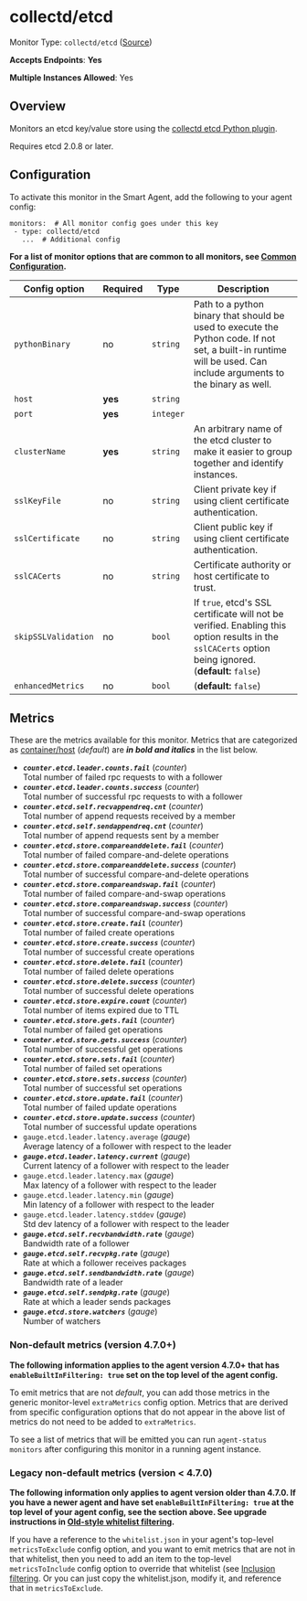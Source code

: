 <!--- GENERATED BY gomplate from scripts/docs/templates/monitor-page.md.tmpl --->

# collectd/etcd

Monitor Type: `collectd/etcd` ([Source](https://github.com/signalfx/signalfx-agent/tree/master/internal/monitors/collectd/etcd))

**Accepts Endpoints**: **Yes**

**Multiple Instances Allowed**: Yes

## Overview

Monitors an etcd key/value store using the [collectd etcd Python plugin](https://github.com/signalfx/collectd-etcd).

Requires etcd 2.0.8 or later.


## Configuration

To activate this monitor in the Smart Agent, add the following to your
agent config:

```
monitors:  # All monitor config goes under this key
 - type: collectd/etcd
   ...  # Additional config
```

**For a list of monitor options that are common to all monitors, see [Common
Configuration](../monitor-config.md#common-configuration).**


| Config option | Required | Type | Description |
| --- | --- | --- | --- |
| `pythonBinary` | no | `string` | Path to a python binary that should be used to execute the Python code. If not set, a built-in runtime will be used.  Can include arguments to the binary as well. |
| `host` | **yes** | `string` |  |
| `port` | **yes** | `integer` |  |
| `clusterName` | **yes** | `string` | An arbitrary name of the etcd cluster to make it easier to group together and identify instances. |
| `sslKeyFile` | no | `string` | Client private key if using client certificate authentication. |
| `sslCertificate` | no | `string` | Client public key if using client certificate authentication. |
| `sslCACerts` | no | `string` | Certificate authority or host certificate to trust. |
| `skipSSLValidation` | no | `bool` | If `true`, etcd's SSL certificate will not be verified. Enabling this option results in the `sslCACerts` option being ignored. (**default:** `false`) |
| `enhancedMetrics` | no | `bool` |  (**default:** `false`) |


## Metrics

These are the metrics available for this monitor.
Metrics that are categorized as
[container/host](https://docs.signalfx.com/en/latest/admin-guide/usage.html#about-custom-bundled-and-high-resolution-metrics)
(*default*) are ***in bold and italics*** in the list below.


 - ***`counter.etcd.leader.counts.fail`*** (*counter*)<br>    Total number of failed rpc requests to with a follower
 - ***`counter.etcd.leader.counts.success`*** (*counter*)<br>    Total number of successful rpc requests to with a follower
 - ***`counter.etcd.self.recvappendreq.cnt`*** (*counter*)<br>    Total number of append requests received by a member
 - ***`counter.etcd.self.sendappendreq.cnt`*** (*counter*)<br>    Total number of append requests sent by a member
 - ***`counter.etcd.store.compareanddelete.fail`*** (*counter*)<br>    Total number of failed compare-and-delete operations
 - ***`counter.etcd.store.compareanddelete.success`*** (*counter*)<br>    Total number of successful compare-and-delete operations
 - ***`counter.etcd.store.compareandswap.fail`*** (*counter*)<br>    Total number of failed compare-and-swap operations
 - ***`counter.etcd.store.compareandswap.success`*** (*counter*)<br>    Total number of successful compare-and-swap operations
 - ***`counter.etcd.store.create.fail`*** (*counter*)<br>    Total number of failed create operations
 - ***`counter.etcd.store.create.success`*** (*counter*)<br>    Total number of successful create operations
 - ***`counter.etcd.store.delete.fail`*** (*counter*)<br>    Total number of failed delete operations
 - ***`counter.etcd.store.delete.success`*** (*counter*)<br>    Total number of successful delete operations
 - ***`counter.etcd.store.expire.count`*** (*counter*)<br>    Total number of items expired due to TTL
 - ***`counter.etcd.store.gets.fail`*** (*counter*)<br>    Total number of failed get operations
 - ***`counter.etcd.store.gets.success`*** (*counter*)<br>    Total number of successful get operations
 - ***`counter.etcd.store.sets.fail`*** (*counter*)<br>    Total number of failed set operations
 - ***`counter.etcd.store.sets.success`*** (*counter*)<br>    Total number of successful set operations
 - ***`counter.etcd.store.update.fail`*** (*counter*)<br>    Total number of failed update operations
 - ***`counter.etcd.store.update.success`*** (*counter*)<br>    Total number of successful update operations
 - `gauge.etcd.leader.latency.average` (*gauge*)<br>    Average latency of a follower with respect to the leader
 - ***`gauge.etcd.leader.latency.current`*** (*gauge*)<br>    Current latency of a follower with respect to the leader
 - `gauge.etcd.leader.latency.max` (*gauge*)<br>    Max latency of a follower with respect to the leader
 - `gauge.etcd.leader.latency.min` (*gauge*)<br>    Min latency of a follower with respect to the leader
 - `gauge.etcd.leader.latency.stddev` (*gauge*)<br>    Std dev latency of a follower with respect to the leader
 - ***`gauge.etcd.self.recvbandwidth.rate`*** (*gauge*)<br>    Bandwidth rate of a follower
 - ***`gauge.etcd.self.recvpkg.rate`*** (*gauge*)<br>    Rate at which a follower receives packages
 - ***`gauge.etcd.self.sendbandwidth.rate`*** (*gauge*)<br>    Bandwidth rate of a leader
 - ***`gauge.etcd.self.sendpkg.rate`*** (*gauge*)<br>    Rate at which a leader sends packages
 - ***`gauge.etcd.store.watchers`*** (*gauge*)<br>    Number of watchers

### Non-default metrics (version 4.7.0+)

**The following information applies to the agent version 4.7.0+ that has
`enableBuiltInFiltering: true` set on the top level of the agent config.**

To emit metrics that are not _default_, you can add those metrics in the
generic monitor-level `extraMetrics` config option.  Metrics that are derived
from specific configuration options that do not appear in the above list of
metrics do not need to be added to `extraMetrics`.

To see a list of metrics that will be emitted you can run `agent-status
monitors` after configuring this monitor in a running agent instance.

### Legacy non-default metrics (version < 4.7.0)

**The following information only applies to agent version older than 4.7.0. If
you have a newer agent and have set `enableBuiltInFiltering: true` at the top
level of your agent config, see the section above. See upgrade instructions in
[Old-style whitelist filtering](../legacy-filtering.md#old-style-whitelist-filtering).**

If you have a reference to the `whitelist.json` in your agent's top-level
`metricsToExclude` config option, and you want to emit metrics that are not in
that whitelist, then you need to add an item to the top-level
`metricsToInclude` config option to override that whitelist (see [Inclusion
filtering](../legacy-filtering.md#inclusion-filtering).  Or you can just
copy the whitelist.json, modify it, and reference that in `metricsToExclude`.



